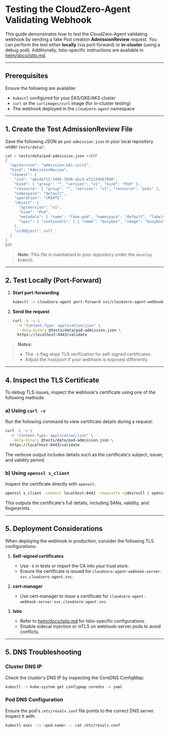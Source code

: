 # Testing the CloudZero-Agent Validating Webhook

This guide demonstrates how to test the CloudZero-Agent validating webhook by sending a fake Pod creation **AdmissionReview** request. You can perform the test either **locally** (via port-forward) or **in-cluster** (using a debug pod). Additionally, Istio-specific instructions are available in [helm/docs/istio.md](../../helm/docs/istio.md).

---

## Prerequisites

Ensure the following are available:

- `kubectl` configured for your EKS/GKE/AKS cluster
- `curl` or the `curlimages/curl` image (for in-cluster testing)
- The webhook deployed in the `cloudzero-agent` namespace

---

## 1. Create the Test AdmissionReview File

Save the following JSON as `pod-admission.json` in your local repository under `tests/data/`:

```bash
cat > tests/data/pod-admission.json <<EOF
{
  "apiVersion": "admission.k8s.io/v1",
  "kind": "AdmissionReview",
  "request": {
    "uid": "abcdef12-3456-7890-abcd-ef1234567890",
    "kind": { "group": "", "version": "v1", "kind": "Pod" },
    "resource": { "group": "", "version": "v1", "resource": "pods" },
    "namespace": "default",
    "operation": "CREATE",
    "object": {
      "apiVersion": "v1",
      "kind": "Pod",
      "metadata": { "name": "fake-pod", "namespace": "default", "labels": { "app": "fake" } },
      "spec": { "containers": [ { "name": "busybox", "image": "busybox", "command": ["sleep", "3600"] } ] }
    },
    "oldObject": null
  }
}
EOF
```

> **Note:** This file is maintained in your repository under the `develop` branch.

---

## 2. Test Locally (Port-Forward)

1. **Start port-forwarding**

   ```bash
   kubectl -n cloudzero-agent port-forward svc/cloudzero-agent-webhook-server-svc 8443:443
   ```

2. **Send the request**
   ```bash
   curl -k -v \
     -H "Content-Type: application/json" \
     --data-binary @tests/data/pod-admission.json \
     https://localhost:8443/validate
   ```

> **Notes:**
>
> - The `-k` flag skips TLS verification for self-signed certificates.
> - Adjust the host/port if your webhook is exposed differently.

---

## 4. Inspect the TLS Certificate

To debug TLS issues, inspect the webhook's certificate using one of the following methods:

### a) Using `curl -v`

Run the following command to view certificate details during a request:

```bash
curl -k -v \
  -H "Content-Type: application/json" \
  --data-binary @tests/data/pod-admission.json \
  https://localhost:8443/validate
```

The verbose output includes details such as the certificate's subject, issuer, and validity period.

### b) Using `openssl s_client`

Inspect the certificate directly with `openssl`:

```bash
openssl s_client -connect localhost:8443 -showcerts </dev/null | openssl x509 -noout -text
```

This outputs the certificate's full details, including SANs, validity, and fingerprints.

---

## 5. Deployment Considerations

When deploying the webhook in production, consider the following TLS configurations:

1. **Self-signed certificates**

   - Use `-k` in tests or import the CA into your trust store.
   - Ensure the certificate is issued for `cloudzero-agent-webhook-server-svc.cloudzero-agent.svc`.

2. **cert-manager**

   - Use cert-manager to issue a certificate for `cloudzero-agent-webhook-server-svc.cloudzero-agent.svc`.

3. **Istio**
   - Refer to [helm/docs/istio.md](helm/docs/istio.md) for Istio-specific configurations.
   - Disable sidecar injection or mTLS on webhook-server pods to avoid conflicts.

---

## 5. DNS Troubleshooting

### Cluster DNS IP

Check the cluster's DNS IP by inspecting the CoreDNS ConfigMap:

```bash
kubectl -n kube-system get configmap coredns -o yaml
```

### Pod DNS Configuration

Ensure the pod's `/etc/resolv.conf` file points to the correct DNS server. Inspect it with:

```bash
kubectl exec -it <pod-name> -- cat /etc/resolv.conf
```
